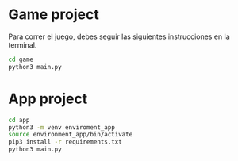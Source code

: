 # Game project

Para correr el juego, debes seguir las siguientes instrucciones en la terminal. 

```sh
cd game
python3 main.py
```

# App project
```sh
cd app
python3 -m venv enviroment_app
source environment_app/bin/activate
pip3 install -r requirements.txt
python3 main.py 

```